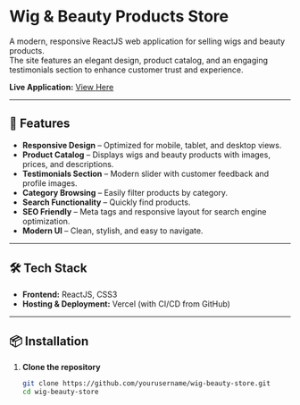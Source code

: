 # Wig & Beauty Products Store

A modern, responsive ReactJS web application for selling wigs and beauty products.  
The site features an elegant design, product catalog, and an engaging testimonials section to enhance customer trust and experience.

**Live Application:** [View Here](https://wig-store.vercel.app)

---

## 🚀 Features

- **Responsive Design** – Optimized for mobile, tablet, and desktop views.
- **Product Catalog** – Displays wigs and beauty products with images, prices, and descriptions.
- **Testimonials Section** – Modern slider with customer feedback and profile images.
- **Category Browsing** – Easily filter products by category.
- **Search Functionality** – Quickly find products.
- **SEO Friendly** – Meta tags and responsive layout for search engine optimization.
- **Modern UI** – Clean, stylish, and easy to navigate.

---

## 🛠️ Tech Stack

- **Frontend:** ReactJS, CSS3
- **Hosting & Deployment:** Vercel (with CI/CD from GitHub)

---

## 📦 Installation

1. **Clone the repository**
   ```bash
   git clone https://github.com/yourusername/wig-beauty-store.git
   cd wig-beauty-store
